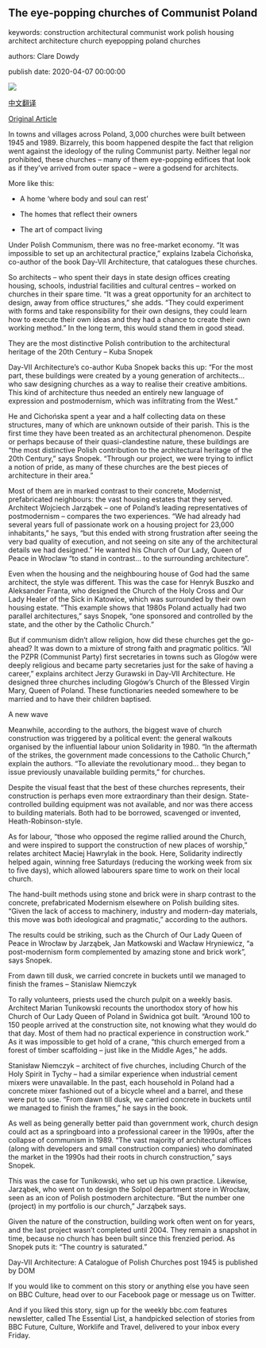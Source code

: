## The eye-popping churches of Communist Poland

keywords: construction architectural communist work polish housing architect architecture church eyepopping poland churches

authors: Clare Dowdy

publish date: 2020-04-07 00:00:00

![](https://ichef.bbci.co.uk/wwfeatures/live/624_351/images/live/p0/88/w4/p088w448.jpg)

[中文翻译](The%20eye-popping%20churches%20of%20Communist%20Poland_zh.md)

[Original Article](https://www.bbc.com/culture/story/20200407-the-surprising-story-of-polands-extraordinary-churches)

In towns and villages across Poland, 3,000 churches were built between 1945 and 1989. Bizarrely, this boom happened despite the fact that religion went against the ideology of the ruling Communist party. Neither legal nor prohibited, these churches – many of them eye-popping edifices that look as if they’ve arrived from outer space – were a godsend for architects.

More like this:

- A home ‘where body and soul can rest’

- The homes that reflect their owners

- The art of compact living

Under Polish Communism, there was no free-market economy. “It was impossible to set up an architectural practice,” explains Izabela Cichońska, co-author of the book Day-VII Architecture, that catalogues these churches.

So architects – who spent their days in state design offices creating housing, schools, industrial facilities and cultural centres – worked on churches in their spare time. “It was a great opportunity for an architect to design, away from office structures,” she adds. “They could experiment with forms and take responsibility for their own designs, they could learn how to execute their own ideas and they had a chance to create their own working method.” In the long term, this would stand them in good stead.

They are the most distinctive Polish contribution to the architectural heritage of the 20th Century – Kuba Snopek

Day-VII Architecture’s co-author Kuba Snopek backs this up: “For the most part, these buildings were created by a young generation of architects… who saw designing churches as a way to realise their creative ambitions. This kind of architecture thus needed an entirely new language of expression and postmodernism, which was infiltrating from the West.”

He and Cichońska spent a year and a half collecting data on these structures, many of which are unknown outside of their parish. This is the first time they have been treated as an architectural phenomenon. Despite or perhaps because of their quasi-clandestine nature, these buildings are “the most distinctive Polish contribution to the architectural heritage of the 20th Century,” says Snopek. “Through our project, we were trying to inflict a notion of pride, as many of these churches are the best pieces of architecture in their area.”

Most of them are in marked contrast to their concrete, Modernist, prefabricated neighbours: the vast housing estates that they served. Architect Wojciech Jarząbek – one of Poland’s leading representatives of postmodernism – compares the two experiences. “We had already had several years full of passionate work on a housing project for 23,000 inhabitants,” he says, “but this ended with strong frustration after seeing the very bad quality of execution, and not seeing on site any of the architectural details we had designed.” He wanted his Church of Our Lady, Queen of Peace in Wroclaw “to stand in contrast… to the surrounding architecture”.

Even when the housing and the neighbouring house of God had the same architect, the style was different. This was the case for Henryk Buszko and Aleksander Franta, who designed the Church of the Holy Cross and Our Lady Healer of the Sick in Katowice, which was surrounded by their own housing estate. “This example shows that 1980s Poland actually had two parallel architectures,” says Snopek, “one sponsored and controlled by the state, and the other by the Catholic Church.”

But if communism didn’t allow religion, how did these churches get the go-ahead? It was down to a mixture of strong faith and pragmatic politics. “All the PZPR (Communist Party) first secretaries in towns such as Glogów were deeply religious and became party secretaries just for the sake of having a career,” explains architect Jerzy Gurawski in Day-VII Architecture. He designed three churches including Glogów’s Church of the Blessed Virgin Mary, Queen of Poland. These functionaries needed somewhere to be married and to have their children baptised.

A new wave

Meanwhile, according to the authors, the biggest wave of church construction was triggered by a political event: the general walkouts organised by the influential labour union Solidarity in 1980. “In the aftermath of the strikes, the government made concessions to the Catholic Church,” explain the authors. “To alleviate the revolutionary mood… they began to issue previously unavailable building permits,” for churches.

Despite the visual feast that the best of these churches represents, their construction is perhaps even more extraordinary than their design. State-controlled building equipment was not available, and nor was there access to building materials. Both had to be borrowed, scavenged or invented, Heath-Robinson-style.

As for labour, “those who opposed the regime rallied around the Church, and were inspired to support the construction of new places of worship,” relates architect Maciej Hawrylak in the book. Here, Solidarity indirectly helped again, winning free Saturdays (reducing the working week from six to five days), which allowed labourers spare time to work on their local church.

The hand-built methods using stone and brick were in sharp contrast to the concrete, prefabricated Modernism elsewhere on Polish building sites. “Given the lack of access to machinery, industry and modern-day materials, this move was both ideological and pragmatic,” according to the authors.

The results could be striking, such as the Church of Our Lady Queen of Peace in Wrocław by Jarząbek, Jan Matkowski and Wacław Hryniewicz, “a post-modernism form complemented by amazing stone and brick work”, says Snopek.

From dawn till dusk, we carried concrete in buckets until we managed to finish the frames – Stanislaw Niemczyk

To rally volunteers, priests used the church pulpit on a weekly basis. Architect Marian Tunikowski recounts the unorthodox story of how his Church of Our Lady Queen of Poland in Świdnica got built. “Around 100 to 150 people arrived at the construction site, not knowing what they would do that day. Most of them had no practical experience in construction work.” As it was impossible to get hold of a crane, “this church emerged from a forest of timber scaffolding – just like in the Middle Ages,” he adds.

Stanisław Niemczyk – architect of five churches, including Church of the Holy Spirit in Tychy – had a similar experience when industrial cement mixers were unavailable. In the past, each household in Poland had a concrete mixer fashioned out of a bicycle wheel and a barrel, and these were put to use. “From dawn till dusk, we carried concrete in buckets until we managed to finish the frames,” he says in the book.

As well as being generally better paid than government work, church design could act as a springboard into a professional career in the 1990s, after the collapse of communism in 1989. “The vast majority of architectural offices (along with developers and small construction companies) who dominated the market in the 1990s had their roots in church construction,” says Snopek.

This was the case for Tunikowski, who set up his own practice. Likewise, Jarząbek, who went on to design the Solpol department store in Wrocław, seen as an icon of Polish postmodern architecture. “But the number one (project) in my portfolio is our church,” Jarząbek says.

Given the nature of the construction, building work often went on for years, and the last project wasn’t completed until 2004. They remain a snapshot in time, because no church has been built since this frenzied period. As Snopek puts it: “The country is saturated.”

Day-VII Architecture: A Catalogue of Polish Churches post 1945 is published by DOM

If you would like to comment on this story or anything else you have seen on BBC Culture, head over to our Facebook page or message us on Twitter.

And if you liked this story, sign up for the weekly bbc.com features newsletter, called The Essential List, a handpicked selection of stories from BBC Future, Culture, Worklife and Travel, delivered to your inbox every Friday.